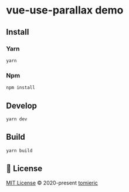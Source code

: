 # vue-use-parallax demo

## Install

### Yarn

```
yarn
```

### Npm

```
npm install
```

## Develop

```
yarn dev
```

## Build

```
yarn build
```

## 📄 License

[MIT License](https://github.com/tomieric/vue-use-parallax/blob/master/LICENSE) © 2020-present [tomieric](https://github.com/tomieric)